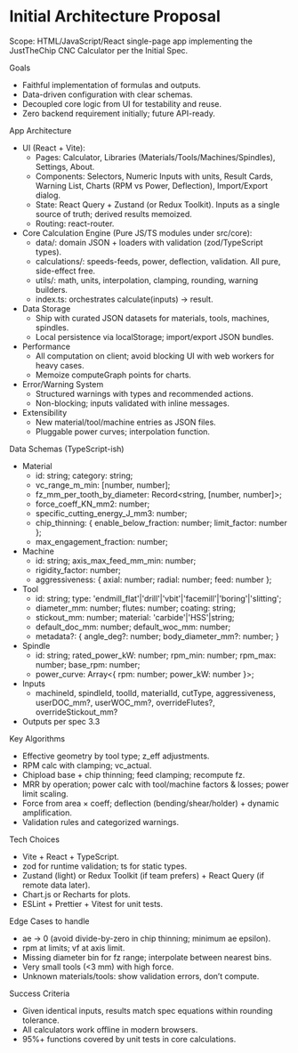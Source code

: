 # Initial Architecture Proposal

Scope: HTML/JavaScript/React single-page app implementing the JustTheChip CNC Calculator per the Initial Spec.

Goals
- Faithful implementation of formulas and outputs.
- Data-driven configuration with clear schemas.
- Decoupled core logic from UI for testability and reuse.
- Zero backend requirement initially; future API-ready.

App Architecture
- UI (React + Vite):
  - Pages: Calculator, Libraries (Materials/Tools/Machines/Spindles), Settings, About.
  - Components: Selectors, Numeric Inputs with units, Result Cards, Warning List, Charts (RPM vs Power, Deflection), Import/Export dialog.
  - State: React Query + Zustand (or Redux Toolkit). Inputs as a single source of truth; derived results memoized.
  - Routing: react-router.
- Core Calculation Engine (Pure JS/TS modules under src/core):
  - data/: domain JSON + loaders with validation (zod/TypeScript types).
  - calculations/: speeds-feeds, power, deflection, validation. All pure, side-effect free.
  - utils/: math, units, interpolation, clamping, rounding, warning builders.
  - index.ts: orchestrates calculate(inputs) -> result.
- Data Storage
  - Ship with curated JSON datasets for materials, tools, machines, spindles.
  - Local persistence via localStorage; import/export JSON bundles.
- Performance
  - All computation on client; avoid blocking UI with web workers for heavy cases.
  - Memoize computeGraph points for charts.
- Error/Warning System
  - Structured warnings with types and recommended actions.
  - Non-blocking; inputs validated with inline messages.
- Extensibility
  - New material/tool/machine entries as JSON files.
  - Pluggable power curves; interpolation function.

Data Schemas (TypeScript-ish)
- Material
  - id: string; category: string;
  - vc_range_m_min: [number, number];
  - fz_mm_per_tooth_by_diameter: Record<string, [number, number]>;
  - force_coeff_KN_mm2: number;
  - specific_cutting_energy_J_mm3: number;
  - chip_thinning: { enable_below_fraction: number; limit_factor: number };
  - max_engagement_fraction: number;
- Machine
  - id: string; axis_max_feed_mm_min: number;
  - rigidity_factor: number;
  - aggressiveness: { axial: number; radial: number; feed: number };
- Tool
  - id: string; type: 'endmill_flat'|'drill'|'vbit'|'facemill'|'boring'|'slitting';
  - diameter_mm: number; flutes: number; coating: string;
  - stickout_mm: number; material: 'carbide'|'HSS'|string;
  - default_doc_mm: number; default_woc_mm: number;
  - metadata?: { angle_deg?: number; body_diameter_mm?: number; }
- Spindle
  - id: string; rated_power_kW: number; rpm_min: number; rpm_max: number; base_rpm: number;
  - power_curve: Array<{ rpm: number; power_kW: number }>;
- Inputs
  - machineId, spindleId, toolId, materialId, cutType, aggressiveness, userDOC_mm?, userWOC_mm?, overrideFlutes?, overrideStickout_mm?
- Outputs per spec 3.3

Key Algorithms
- Effective geometry by tool type; z_eff adjustments.
- RPM calc with clamping; vc_actual.
- Chipload base + chip thinning; feed clamping; recompute fz.
- MRR by operation; power calc with tool/machine factors & losses; power limit scaling.
- Force from area × coeff; deflection (bending/shear/holder) + dynamic amplification.
- Validation rules and categorized warnings.

Tech Choices
- Vite + React + TypeScript.
- zod for runtime validation; ts for static types.
- Zustand (light) or Redux Toolkit (if team prefers) + React Query (if remote data later).
- Chart.js or Recharts for plots.
- ESLint + Prettier + Vitest for unit tests.

Edge Cases to handle
- ae -> 0 (avoid divide-by-zero in chip thinning; minimum ae epsilon).
- rpm at limits; vf at axis limit.
- Missing diameter bin for fz range; interpolate between nearest bins.
- Very small tools (<3 mm) with high force.
- Unknown materials/tools: show validation errors, don’t compute.

Success Criteria
- Given identical inputs, results match spec equations within rounding tolerance.
- All calculators work offline in modern browsers.
- 95%+ functions covered by unit tests in core calculations.
